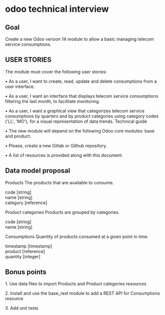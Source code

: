 <h1>odoo technical interview</h1>

<h2>Goal</h2>

<p>Create a new Odoo version 14 module to allow a basic managing telecom service consumptions.</p>

<h2>USER STORIES</h2>

<p>The module must cover the following user stories:</p>
<p>• As a user, I want to create, read, update and delete consumptions from a user interface.</p>
<p>• As a user, I want an interface that displays telecom service consumptions filtering the last month, to facilitate
monitoring.</p>
<p>• As a user, I want a graphical view that categorizes telecom service consumptions by quarters and by
product categories using category codes ('LL', 'MO'), for a visual representation of data trends.
Technical guide</p>
<p>• The new module will depend on the following Odoo core modules: base and product.</p>
<p>• Please, create a new Gitlab or Github repository.</p>
<p>• A list of resources is provided along with this document.</p>

<h2>Data model proposal</h2>

<p>Products The products that are available to consume.</p>
code [string] </br>
name [string] </br>
category [reference] </br>

<p>Product categories Products are grouped by categories.</p>
code [string] </br>
name [string] </br>

<p>Consumptions Quantity of products consumed at a given point in time.</p>
timestamp [timestamp] </br>
product [reference] </br>
quantity [integer] </br>

<h2>Bonus points</h2>

<p>1. Use data files to import Products and Product categories resources</p>
<p>2. Install and use the base_rest module to add a REST API for Consumptions resource</p>
<p>3. Add unit tests</p>